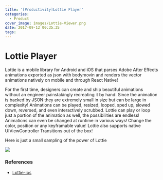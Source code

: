 ```yaml
---
title: '[Productivity]Lottie Player'
categories:
  - Product
cover_image: images/Lottie-Viewer.png
date: 2017-09-12 00:35:35
tags:
---
```



# Lottie Player
Lottie is a mobile library for Android and iOS that parses Adobe After Effects animations exported as json with bodymovin and renders the vector animations natively on mobile and through React Native!

For the first time, designers can create and ship beautiful animations without an engineer painstakingly recreating it by hand. Since the animation is backed by JSON they are extremely small in size but can be large in complexity! Animations can be played, resized, looped, sped up, slowed down, reversed, and even interactively scrubbed. Lottie can play or loop just a portion of the animation as well, the possibilities are endless! Animations can even be changed at runtime in various ways! Change the color, position or any keyframable value! Lottie also supports native UIViewController Transitions out of the box!

Here is just a small sampling of the power of Lottie

[![](DownLoadOnTheAppStore.svg)](www.google.com)

### References
- [Lottie-ios](https://github.com/airbnb/lottie-ios)